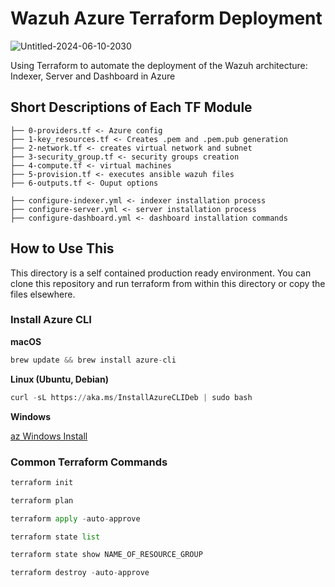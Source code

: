 # Wazuh Azure Terraform Deployment


![Untitled-2024-06-10-2030](https://github.com/datboyblu3/azure_wazuh_terraform/assets/95729902/7ff8a185-9df1-43e4-8586-1ab512bb5751)

Using Terraform to automate the deployment of the Wazuh architecture: Indexer, Server and Dashboard in Azure

## Short Descriptions of Each TF Module
```
├── 0-providers.tf <- Azure config
├── 1-key_resources.tf <- Creates .pem and .pem.pub generation
├── 2-network.tf <- creates virtual network and subnet
├── 3-security_group.tf <- security groups creation
├── 4-compute.tf <- virtual machines
├── 5-provision.tf <- executes ansible wazuh files
├── 6-outputs.tf <- Ouput options
```

```
├── configure-indexer.yml <- indexer installation process
├── configure-server.yml <- server installation process
├── configure-dashboard.yml <- dashboard installation commands
```

## How to Use This

This directory is a self contained production ready environment. You can clone
this repository and run terraform from within this directory or copy the files
elsewhere.

### Install Azure CLI

**macOS**
```python
brew update && brew install azure-cli
```

**Linux (Ubuntu, Debian)**
```python
curl -sL https://aka.ms/InstallAzureCLIDeb | sudo bash
```
**Windows**

[az Windows Install](https://learn.microsoft.com/en-us/cli/azure/install-azure-cli-windows?tabs=azure-cli)

### Common Terraform Commands

```python
terraform init
```

```python
terraform plan
```

```python
terraform apply -auto-approve
```

```python
terraform state list
```

```python
terraform state show NAME_OF_RESOURCE_GROUP
```

```python
terraform destroy -auto-approve
```
